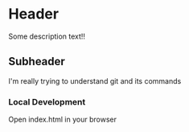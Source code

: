 # Header

Some description text!!

## Subheader

I'm really trying to understand git and its commands


### Local Development

Open index.html in your browser